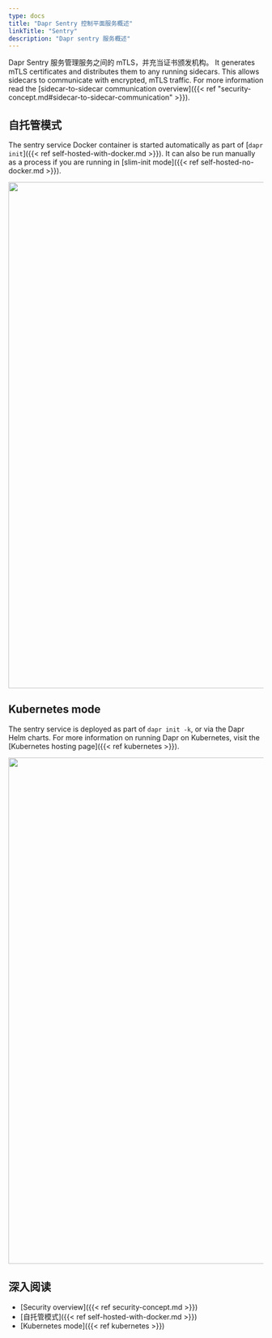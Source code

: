 ```yaml
---
type: docs
title: "Dapr Sentry 控制平面服务概述"
linkTitle: "Sentry"
description: "Dapr sentry 服务概述"
---
```


Dapr Sentry 服务管理服务之间的 mTLS，并充当证书颁发机构。 It generates mTLS certificates and distributes them to any running sidecars. This allows sidecars to communicate with encrypted, mTLS traffic. For more information read the [sidecar-to-sidecar communication overview]({{< ref "security-concept.md#sidecar-to-sidecar-communication" >}}).

## 自托管模式

The sentry service Docker container is started automatically as part of [`dapr init`]({{< ref self-hosted-with-docker.md >}}). It can also be run manually as a process if you are running in [slim-init mode]({{< ref self-hosted-no-docker.md >}}).

<img src="/images/security-mTLS-sentry-selfhosted.png" width=1000>

## Kubernetes mode

The sentry service is deployed as part of `dapr init -k`, or via the Dapr Helm charts. For more information on running Dapr on Kubernetes, visit the [Kubernetes hosting page]({{< ref kubernetes >}}).

<img src="/images/security-mTLS-sentry-kubernetes.png" width=1000>

## 深入阅读

- [Security overview]({{< ref security-concept.md >}})
- [自托管模式]({{< ref self-hosted-with-docker.md >}})
- [Kubernetes mode]({{< ref kubernetes >}})